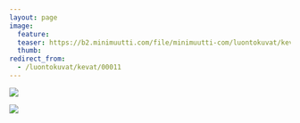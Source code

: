 ```yaml
---
layout: page
image:
  feature:
  teaser: https://b2.minimuutti.com/file/minimuutti-com/luontokuvat/kev%C3%A4t/IMG_20130502_200148-245px.jpg
  thumb:
redirect_from:
  - /luontokuvat/kevat/00011
---
```


[![](https://b2.minimuutti.com/file/minimuutti-com/luontokuvat/kev%C3%A4t/IMG_20130502_200141-800px.jpg)](https://dl.dropboxusercontent.com/sh/ea1wtnz7z734o12/AAC6uQYcEmdTq6hDizpUvsu0a/luontokuvat/kev%C3%A4t/IMG_20130502_200141.jpg)

[![](https://b2.minimuutti.com/file/minimuutti-com/luontokuvat/kev%C3%A4t/IMG_20130502_200148-800px.jpg)](https://dl.dropboxusercontent.com/sh/ea1wtnz7z734o12/AACA0ofGp2EECWnOO5Gx9TGJa/luontokuvat/kev%C3%A4t/IMG_20130502_200148.jpg)
